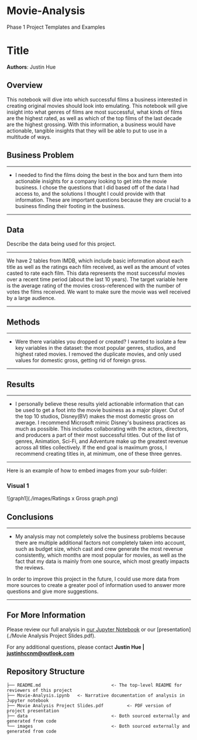# Movie-Analysis
Phase 1 Project Templates and Examples
# Title

**Authors**: Justin Hue

## Overview

This notebook will dive into which successful films a business interested in creating original movies should look into emulating. This notebook will give insight into what genres of films are most successful, what kinds of films are the highest rated, as well as which of the top films of the last decade are the highest grossing. With this information, a business would have actionable, tangible insights that they will be able to put to use in a multitude of ways.

## Business Problem

***
* I needed to find the films doing the best in the box and turn them into actionable insights for a company looking to get into the movie business. I chose the questions that I did based off of the data I had access to, and the solutions I thought I could provide with that information. These are important questions because they are crucial to a business finding their footing in the business.
***

## Data

Describe the data being used for this project.

***
We have 2 tables from IMDB, which include basic information about each title as well as the ratings each film received, as well as the amount of votes casted to rate each film.
This data represents the most successful movies over a recent time period (about the last 10 years).
The target variable here is the average rating of the movies cross-referenced with the number of votes the films received. We want to make sure the movie was well received by a large audience.
***

## Methods

***
* Were there variables you dropped or created? I wanted to isolate a few key variables in the dataset: the most popular genres, studios, and highest rated movies. I removed the duplicate movies, and only used values for domestic gross, getting rid of foreign gross.
***

## Results
***
* I personally believe these results yield actionable information that can be used to get a foot into the movie business as a major player. Out of the top 10 studios, Disney(BV) makes the most domestic gross on average.
I recommend Microsoft mimic Disney's business practices as much as possible. This includes collaborating with the actors, directors, and producers a part of their most successful titles.
Out of the list of genres, Animation, Sci-Fi, and Adventure make up the greatest revenue across all titles collectively. If the end goal is maximum gross, I recommend creating titles in, at minimum, one of these three genres.
***

Here is an example of how to embed images from your sub-folder:

### Visual 1
![graph1](./images/Ratings x Gross graph.png)

## Conclusions

*** 
* My analysis may not completely solve the business problems because there are multiple additional factors not completely taken into account, such as budget size, which cast and crew generate the most revenue consistently, which months are most popular for movies, as well as the fact that my data is mainly from one source, which most greatly impacts the reviews.

In order to improve this project in the future, I could use more data from more sources to create a greater pool of information used to answer more questions and give more suggestions.
***

## For More Information

Please review our full analysis in [our Jupyter Notebook](./Movie-Analysis.ipynb) or our [presentation](./Movie Analysis Project Slides.pdf).

For any additional questions, please contact **Justin Hue | justinhccnm@outlook.com**

## Repository Structure

```
├── README.md                           <- The top-level README for reviewers of this project
├── Movie-Analysis.ipynb   <- Narrative documentation of analysis in Jupyter notebook
├── Movie Analysis Project Slides.pdf         <- PDF version of project presentation
├── data                                <- Both sourced externally and generated from code
└── images                              <- Both sourced externally and generated from code
```
